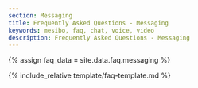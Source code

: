 ```yaml
---
section: Messaging
title: Frequently Asked Questions - Messaging
keywords: mesibo, faq, chat, voice, video
description: Frequently Asked Questions - Messaging
---
```

{% assign faq_data = site.data.faq.messaging %}

{% include_relative template/faq-template.md  %}
